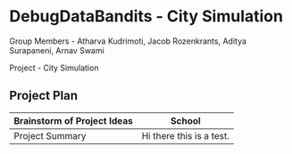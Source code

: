# DebugDataBandits - City Simulation

Group Members - Atharva Kudrimoti, Jacob Rozenkrants, Aditya Surapaneni, Arnav Swami

Project - City Simulation

## Project Plan

| Brainstorm of Project Ideas | School |
|-----------------------------| --------- |
|  Project Summary                     | Hi there this is a test. |
